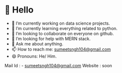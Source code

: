 # 👋 Hello
  
<!--
**SumeetSingho123/SumeetSingho123** is a ✨ _special_ ✨ repository because its `README.md` (this file) appears on your GitHub profile.

Here are some ideas to get you started:
- ⚡ Fun fact: ...
-->
- 🔭 I’m currently working on data science projects.
- 🌱 I’m currently learning everything related to python.
- 👯 I’m looking to collaborate on everyone on github. 
- 🤔 I’m looking for help with MERN stack.
- 💬 Ask me about anything.
- 📫 How to reach me: sumeetsngh104@gmail.com
- 😄 Pronouns: He/ Him.


 Mail Id : - sumeetsngh104@gmail.com
 Website :   soon
 



 


